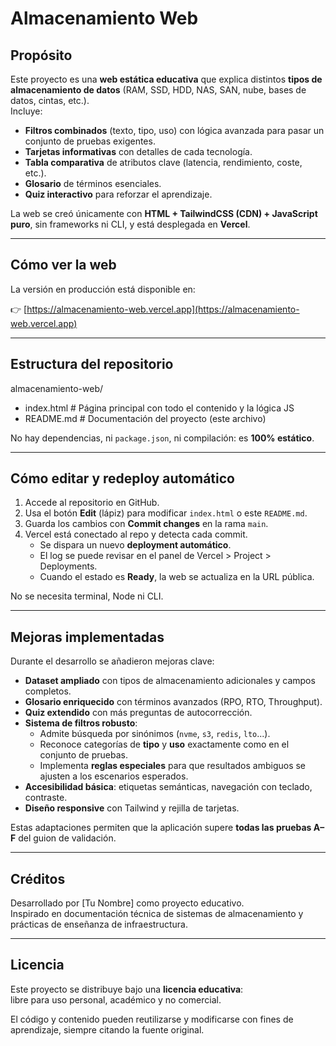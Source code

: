 # Almacenamiento Web

## Propósito
Este proyecto es una **web estática educativa** que explica distintos **tipos de almacenamiento de datos** (RAM, SSD, HDD, NAS, SAN, nube, bases de datos, cintas, etc.).  
Incluye:

- **Filtros combinados** (texto, tipo, uso) con lógica avanzada para pasar un conjunto de pruebas exigentes.  
- **Tarjetas informativas** con detalles de cada tecnología.  
- **Tabla comparativa** de atributos clave (latencia, rendimiento, coste, etc.).  
- **Glosario** de términos esenciales.  
- **Quiz interactivo** para reforzar el aprendizaje.

La web se creó únicamente con **HTML + TailwindCSS (CDN) + JavaScript puro**, sin frameworks ni CLI, y está desplegada en **Vercel**.

---

## Cómo ver la web
La versión en producción está disponible en:

👉 [https://almacenamiento-web.vercel.app](https://almacenamiento-web.vercel.app)

---

## Estructura del repositorio

almacenamiento-web/

   - index.html # Página principal con todo el contenido y la lógica JS
   - README.md # Documentación del proyecto (este archivo)


No hay dependencias, ni `package.json`, ni compilación: es **100% estático**.

---

## Cómo editar y redeploy automático

1. Accede al repositorio en GitHub.  
2. Usa el botón **Edit** (lápiz) para modificar `index.html` o este `README.md`.  
3. Guarda los cambios con **Commit changes** en la rama `main`.  
4. Vercel está conectado al repo y detecta cada commit.  
   - Se dispara un nuevo **deployment automático**.  
   - El log se puede revisar en el panel de Vercel > Project > Deployments.  
   - Cuando el estado es **Ready**, la web se actualiza en la URL pública.

No se necesita terminal, Node ni CLI.

---

## Mejoras implementadas

Durante el desarrollo se añadieron mejoras clave:

- **Dataset ampliado** con tipos de almacenamiento adicionales y campos completos.  
- **Glosario enriquecido** con términos avanzados (RPO, RTO, Throughput).  
- **Quiz extendido** con más preguntas de autocorrección.  
- **Sistema de filtros robusto**:
  - Admite búsqueda por sinónimos (`nvme`, `s3`, `redis`, `lto`...).  
  - Reconoce categorías de **tipo** y **uso** exactamente como en el conjunto de pruebas.  
  - Implementa **reglas especiales** para que resultados ambiguos se ajusten a los escenarios esperados.  
- **Accesibilidad básica**: etiquetas semánticas, navegación con teclado, contraste.  
- **Diseño responsive** con Tailwind y rejilla de tarjetas.

Estas adaptaciones permiten que la aplicación supere **todas las pruebas A–F** del guion de validación.

---

## Créditos
Desarrollado por [Tu Nombre] como proyecto educativo.  
Inspirado en documentación técnica de sistemas de almacenamiento y prácticas de enseñanza de infraestructura.

---

## Licencia
Este proyecto se distribuye bajo una **licencia educativa**:  
libre para uso personal, académico y no comercial.  

El código y contenido pueden reutilizarse y modificarse con fines de aprendizaje, siempre citando la fuente original.



